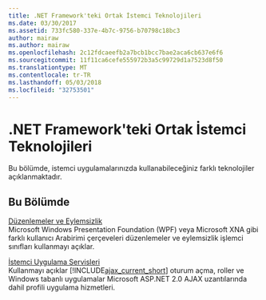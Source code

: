 ```yaml
---
title: .NET Framework'teki Ortak İstemci Teknolojileri
ms.date: 03/30/2017
ms.assetid: 733fc580-337e-4b7c-9756-b70798c18bc3
author: mairaw
ms.author: mairaw
ms.openlocfilehash: 2c12fdcaeefb2a7bcb1bcc7bae2aca6cb637e6f6
ms.sourcegitcommit: 11f11ca6cefe555972b3a5c99729d1a7523d8f50
ms.translationtype: MT
ms.contentlocale: tr-TR
ms.lasthandoff: 05/03/2018
ms.locfileid: "32753501"
---
```

# <a name="common-client-technologies-in-the-net-framework"></a>.NET Framework'teki Ortak İstemci Teknolojileri
Bu bölümde, istemci uygulamalarınızda kullanabileceğiniz farklı teknolojiler açıklanmaktadır.  
  
## <a name="in-this-section"></a>Bu Bölümde  
 [Düzenlemeler ve Eylemsizlik](../../../docs/framework/common-client-technologies/manipulations-and-inertia.md)  
 Microsoft Windows Presentation Foundation (WPF) veya Microsoft XNA gibi farklı kullanıcı Arabirimi çerçeveleri düzenlemeler ve eylemsizlik işlemci sınıfları kullanmayı açıklar.  
  
 [İstemci Uygulama Servisleri](../../../docs/framework/common-client-technologies/client-application-services.md)  
 Kullanmayı açıklar [!INCLUDE[ajax_current_short](../../../includes/ajax-current-short-md.md)] oturum açma, roller ve Windows tabanlı uygulamalar Microsoft ASP.NET 2.0 AJAX uzantılarında dahil profili uygulama hizmetleri.
